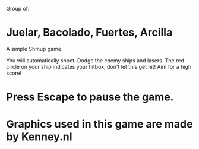 Group of:

Juelar,
Bacolado,
Fuertes,
Arcilla
=======================================================

A simple Shmup game.

You will automatically shoot. Dodge the enemy ships and lasers. The red circle on your ship indicates your hitbox; don't let this get hit! Aim for a high score!

Press Escape to pause the game.
=======================================================
Graphics used in this game are made by Kenney.nl
=======================================================